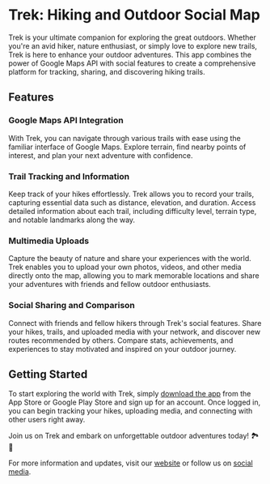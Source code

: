 <h1>Trek: Hiking and Outdoor Social Map</h1>

<p>Trek is your ultimate companion for exploring the great outdoors. Whether you're an avid hiker, nature enthusiast, or simply love to explore new trails, Trek is here to enhance your outdoor adventures. This app combines the power of Google Maps API with social features to create a comprehensive platform for tracking, sharing, and discovering hiking trails.</p>

<h2>Features</h2>

<h3>Google Maps API Integration</h3>
<p>With Trek, you can navigate through various trails with ease using the familiar interface of Google Maps. Explore terrain, find nearby points of interest, and plan your next adventure with confidence.</p>

<h3>Trail Tracking and Information</h3>
<p>Keep track of your hikes effortlessly. Trek allows you to record your trails, capturing essential data such as distance, elevation, and duration. Access detailed information about each trail, including difficulty level, terrain type, and notable landmarks along the way.</p>

<h3>Multimedia Uploads</h3>
<p>Capture the beauty of nature and share your experiences with the world. Trek enables you to upload your own photos, videos, and other media directly onto the map, allowing you to mark memorable locations and share your adventures with friends and fellow outdoor enthusiasts.</p>

<h3>Social Sharing and Comparison</h3>
<p>Connect with friends and fellow hikers through Trek's social features. Share your hikes, trails, and uploaded media with your network, and discover new routes recommended by others. Compare stats, achievements, and experiences to stay motivated and inspired on your outdoor journey.</p>

<h2>Getting Started</h2>
<p>To start exploring the world with Trek, simply <a href="#">download the app</a> from the App Store or Google Play Store and sign up for an account. Once logged in, you can begin tracking your hikes, uploading media, and connecting with other users right away.</p>

<p>Join us on Trek and embark on unforgettable outdoor adventures today! 🏞️🥾</p>

<p>For more information and updates, visit our <a href="#">website</a> or follow us on <a href="#">social media</a>.</p>
